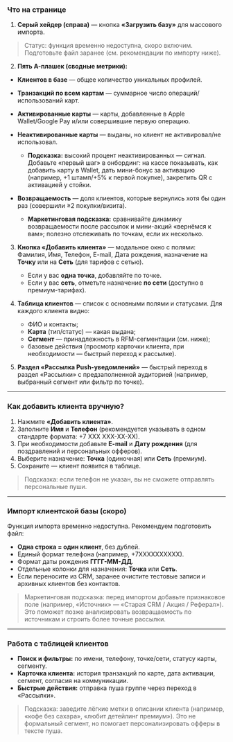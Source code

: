 ### Что на странице

1. **Серый хейдер (справа)** — кнопка **«Загрузить базу»** для массового импорта.
    

> Статус: функция временно недоступна, скоро включим. Подготовьте файл заранее (см. рекомендации по импорту ниже).

2. **Пять А-плашек (сводные метрики):**

- **Клиентов в базе** — общее количество уникальных профилей.
    
- **Транзакций по всем картам** — суммарное число операций/использований карт.
    
- **Активированные карты** — карты, добавленные в Apple Wallet/Google Pay и/или совершившие первую операцию.
    
- **Неактивированные карты** — выданы, но клиент не активировал/не использовал.
    
    - **Подсказка:** высокий процент неактивированных — сигнал. Добавьте «первый шаг» в онбординг: на кассе показывать, как добавить карту в Wallet, дать мини-бонус за активацию (например, +1 штамп/+5% к первой покупке), закрепить QR с активацией у стойки.
        
- **Возвращаемость** — доля клиентов, которые вернулись хотя бы один раз (совершили ≥2 покупки/визита).
    
    - **Маркетинговая подсказка:** сравнивайте динамику возвращаемости после рассылок и мини-акций «вернёмся к вам»; полезно отслеживать по точкам, если их несколько.
        

3. **Кнопка «Добавить клиента»** — модальное окно с полями:  
    Фамилия, Имя, Телефон, E-mail, Дата рождения, назначение на **Точку** или на **Сеть** (для тарифов с сетью).
    
    - Если у вас **одна точка**, добавляйте по точке.
    - Если у вас **сеть**, отметьте назначение **по сети** (доступно в премиум-тарифах).
    
4. **Таблица клиентов** — список с основными полями и статусами. Для каждого клиента видно:
    
    - ФИО и контакты;
    - **Карта** (тип/статус) — какая выдана;
    - **Сегмент** — принадлежность в RFM-сегментации (см. ниже);
    - базовые действия (просмотр карточки клиента, при необходимости — быстрый переход к рассылке).
    
5. **Раздел «Рассылка Push-уведомлений»** — быстрый переход в раздел «Рассылки» с предзаполненной аудиторией (например, выбранный сегмент или фильтр по точке).
---

### Как добавить клиента вручную?

1. Нажмите **«Добавить клиента»**.
2. Заполните **Имя** и **Телефон** (рекомендуется указывать в одном стандарте формата: +7 ХХХ ХХХ-ХХ-ХХ).
3. При необходимости добавьте **E-mail** и **Дату рождения** (для поздравлений и персональных офферов).
4. Выберите назначение: **Точка** (одиночная) или **Сеть** (премиум).
5. Сохраните — клиент появится в таблице.

> Подсказка: если телефон не указан, вы не сможете отправлять персональные пуши. 

---

### Импорт клиентской базы (скоро)

Функция импорта временно недоступна. Рекомендуем подготовить файл:

- **Одна строка = один клиент**, без дублей.
- Единый формат телефона (например, +7ХХХХХХХХХХ).
- Формат даты рождения **ГГГГ-ММ-ДД**.
- Отдельные колонки для назначения: **Точка** или **Сеть**.
- Если переносите из CRM, заранее очистите тестовые записи и архивных клиентов без контактов.

> Маркетинговая подсказка: перед импортом добавьте признаковое поле (например, «Источник» — «Старая CRM / Акция / Реферал»). Это поможет позже анализировать возвращаемость по источникам и строить более точные рассылки.

---

### Работа с таблицей клиентов

- **Поиск и фильтры:** по имени, телефону, точке/сети, статусу карты, сегменту.
- **Карточка клиента:** история транзакций по карте, дата активации, сегмент, согласия на коммуникации.
- **Быстрые действия:** отправка пуша группе через переход в «Рассылки».
    

> Подсказка: заведите лёгкие метки в описании клиента (например, «кофе без сахара», «любит детейлинг премиум»). Это не формальный сегмент, но помогает персонализировать офферы в тексте пуша.


